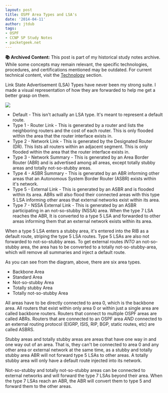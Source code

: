 ```yaml
---
layout: post
title: OSPF Area Types and LSA's
date: '2014-04-11'
author: jtdub
tags:
- OSPF
- CCNP SP Study Notes
- packetgeek.net
---
```



<div class="alert alert-warning" role="alert">
  <strong>📚 Archived Content:</strong> This post is part of my historical study notes archive. While some concepts may remain relevant, the specific technologies, procedures, and certifications mentioned may be outdated. For current technical content, visit the <a href="/technology/" class="alert-link">Technology</a> section.
</div>

Link State Advertisement (LSA) Types have never been my strong suite. I made a visual representation of how they are forwarded to help me get a better grasp on them.

<img src="https://imagedelivery.net/KfNXtSV3XH0tLyWKv3PbRw/4fc61660-ba61-4db7-2c3d-10194f208400/public"/>

* Default - This isn't actually an LSA type. It's meant to represent a default route.
* Type 1 - Router Link - This is generated by a router and lists the neighboring routers and the cost of each router. This is only flooded within the area that the router interface exists in.
* Type 2 - Network Link - This is generated by the Designated Router (DR). This lists all routers within an adjacent segment. This is only flooded within the area that the router interface exists in.
* Type 3 - Network Summary - This is generated by an Area Border Router (ABR) and is advertised among all areas, except totally stubby areas and totally not-so-stubby areas.
* Type 4 - ASBR Summary - This is generated by an ABR informing other areas that an Autonomous System Border Router (ASBR) exists within it's network.
* Type 5 - External Link - This is generated by an ASBR and is flooded within its area. ABRs will also flood their connected areas with this type 5 LSA informing other areas that external networks exist within its area.
* Type 7 - NSSA External Link - This is generated by an ASBR participating in an not-so-stubby (NSSA) area. When the type 7 LSA reaches the ABR, It is converted to a type 5 LSA and forwarded to other areas informing them that an external network exists within its area.

When a type 5 LSA enters a stubby area, it's entered into the RIB as a default route, striping the type 5 LSA routes. Type 5 LSAs are also not forwarded to not-so-stubby areas. To get external routes *INTO* an not-so-stubby area, the area has to be converted to a totally not-so-stubby-area, which will remove all summaries and inject a default route.

As you can see from the diagram, above, there are six area types.

* Backbone Area
* Standard Area
* Not-so-stubby Area
* Totally stubby Area
* Totally not-so-stubby Area

All areas have to be directly connected to area 0, which is the backbone area. All routers that exist within only area 0 or within just a single area are called backbone routers. Routers that connect to multiple OSPF areas are called ABRs. Routers that are connected to an OSPF area *AND* connected to an external routing protocol (EIGRP, ISIS, RIP, BGP, static routes, etc) are called ASBRS.

Stubby areas and totally stubby areas are areas that have one way in and one way out of an area. That is, they can't be connected to area 0 and any other area or external network at the same time, as a stubby and totally stubby area ABR will not forward type 5 LSAs to other areas. A totally stubby area will only have a default route injected into its network.

Not-so-stubby and totally not-so-stubby areas can be connected to external networks and will forward the type 7 LSAs beyond their area. When the type 7 LSAs reach an ABR, the ABR will convert them to type 5 and forward them to the other areas.
